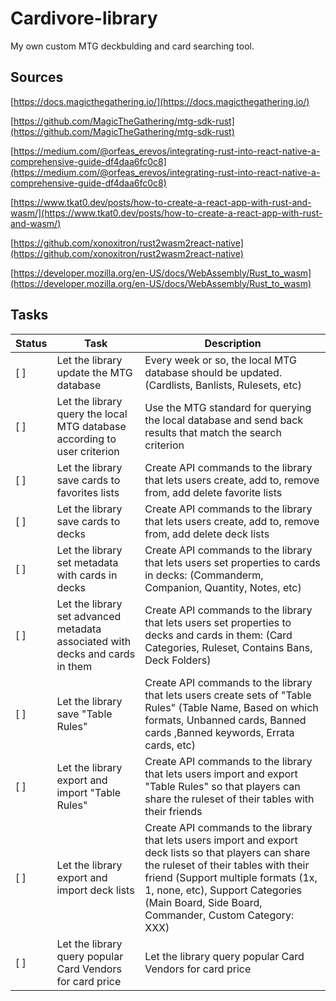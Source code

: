 # Cardivore-library
My own custom MTG deckbulding and card searching tool.

## Sources

[https://docs.magicthegathering.io/](https://docs.magicthegathering.io/)

[https://github.com/MagicTheGathering/mtg-sdk-rust](https://github.com/MagicTheGathering/mtg-sdk-rust)

[https://medium.com/@orfeas_erevos/integrating-rust-into-react-native-a-comprehensive-guide-df4daa6fc0c8](https://medium.com/@orfeas_erevos/integrating-rust-into-react-native-a-comprehensive-guide-df4daa6fc0c8)

[https://www.tkat0.dev/posts/how-to-create-a-react-app-with-rust-and-wasm/](https://www.tkat0.dev/posts/how-to-create-a-react-app-with-rust-and-wasm/)

[https://github.com/xonoxitron/rust2wasm2react-native](https://github.com/xonoxitron/rust2wasm2react-native)

[https://developer.mozilla.org/en-US/docs/WebAssembly/Rust_to_wasm](https://developer.mozilla.org/en-US/docs/WebAssembly/Rust_to_wasm)

## Tasks

| Status | Task | Description |
|--------|------|-------------|
| [ ] | Let the library update the MTG database | Every week or so, the local MTG database should be updated.  (Cardlists, Banlists, Rulesets, etc) |
| [ ] | Let the library query the local MTG database according to user criterion | Use the MTG standard for querying the local database and send back results that match the search criterion |
| [ ] | Let the library save cards to favorites lists | Create API commands to the library that lets users create, add to, remove from, add delete favorite lists |
| [ ] | Let the library save cards to decks | Create API commands to the library that lets users create, add to, remove from, add delete deck lists |
| [ ] | Let the library set metadata with cards in decks | Create API commands to the library that lets users set properties to cards in decks: (Commanderm, Companion, Quantity, Notes, etc) |
| [ ] | Let the library set advanced metadata associated with decks and cards in them | Create API commands to the library that lets users set properties to decks and cards in them: (Card Categories, Ruleset, Contains Bans, Deck Folders) | 
| [ ] | Let the library save "Table Rules" | Create API commands to the library that lets users create sets of "Table Rules" (Table Name, Based on which formats, Unbanned cards, Banned cards ,Banned keywords, Errata cards, etc) | 
| [ ] | Let the library export and import "Table Rules" | Create API commands to the library that lets users import and export "Table Rules" so that players can share the ruleset of their tables with their friends |
| [ ] | Let the library export and import deck lists | Create API commands to the library that lets users import and export deck lists so that players can share the ruleset of their tables with their friend (Support multiple formats (1x, 1, none, etc), Support Categories (Main Board, Side Board, Commander, Custom Category: XXX) |
| [ ] | Let the library query popular Card Vendors for card price | Let the library query popular Card Vendors for card price |
